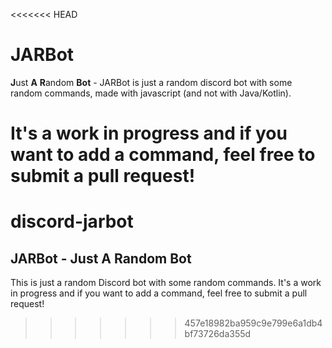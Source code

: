 <<<<<<< HEAD
# JARBot

**J**ust **A** **R**andom **Bot** - JARBot is just a random discord bot with some random commands, made with javascript (and not with Java/Kotlin).

It's a work in progress and if you want to add a command, feel free to submit a pull request!
=======
# discord-jarbot
## JARBot - Just A Random Bot

This is just a random Discord bot with some random commands. It's a work in progress and if you want to add a command, feel free to submit a pull request!
>>>>>>> 457e18982ba959c9e799e6a1db4bf73726da355d
